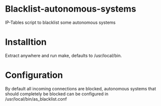 # Blacklist-autonomous-systems
IP-Tables script to blacklist some autonomous systems

# Installtion
Extract anywhere and run make, defaults to /usr/local/bin.

# Configuration
By default all incoming connections are blocked, autonomous systems that should completely be blocked can be configured in /usr/local/bin/as_blacklist.conf
